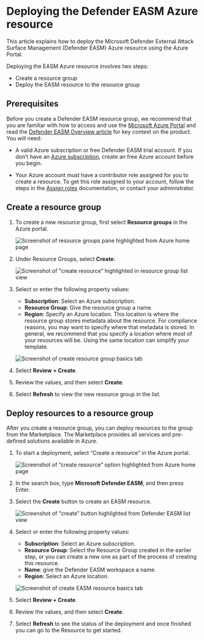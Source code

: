 # Deploying the Defender EASM Azure resource

This article explains how to deploy the Microsoft Defender External Attack Surface Management (Defender EASM) Azure resource using the Azure Portal.

Deploying the EASM Azure resource involves two steps:

- Create a resource group
- Deploy the EASM resource to the resource group

## Prerequisites

Before you create a Defender EASM resource group, we recommend that you are familiar with how to access and use the [Microsoft Azure Portal](https://ms.portal.azure.com/) and read the [Defender EASM Overview article](index.md) for key context on the product. You will need:

- A valid Azure subscription or free Defender EASM trial account. If you don’t have an [Azure subscription](/azure/guides/developer/azure-developer-guide#understanding-accounts-subscriptions-and-billing), create an free Azure account before you begin.

- Your Azure account must have a contributor role assigned for you to create a resource. To get this role assigned to your account, follow the steps in the [Assign roles](/azure/role-based-access-control/role-assignments-steps) documentation, or contact your administrator.

## Create a resource group

1. To create a new resource group, first select **Resource groups** in the Azure portal.

    ![Screenshot of resource groups pane highlighted from Azure home page](media/QuickStart-1.png)

2. Under Resource Groups, select **Create**:

    ![Screenshot of "create resource” highlighted in resource group list view](media/QuickStart-2.png)

3. Select or enter the following property values:

    - **Subscription**: Select an Azure subscription.
    - **Resource Group**: Give the resource group a name.
    - **Region**: Specify an Azure location. This location is where the resource group stores metadata about the resource. For compliance reasons, you may want to specify where that metadata is stored. In general, we recommend that you specify a location where most of your resources will be. Using the same location can simplify your template.

    ![Screenshot of create resource group basics tab](media/QuickStart-3.png)

4. Select **Review + Create**.

5. Review the values, and then select **Create**.

6. Select **Refresh** to view the new resource group in the list.

## Deploy resources to a resource group

After you create a resource group, you can deploy resources to the group from the Marketplace. The Marketplace provides all services and pre-defined solutions available in Azure.

1. To start a deployment, select “Create a resource” in the Azure portal.

    ![Screenshot of “create resource” option highlighted from Azure home page](media/QuickStart-4.png)

2. In the search box, type **Microsoft Defender EASM**, and then press Enter.

3. Select the **Create** button to create an EASM resource.

    ![Screenshot of "create” button highlighted from Defender EASM list view](media/QuickStart-5.png)

4. Select or enter the following property values:

    - **Subscription**: Select an Azure subscription.
    - **Resource Group**: Select the Resource Group created in the earlier step, or you can create a new one as part of the process of creating this resource.
    - **Name**: give the Defender EASM workspace a name.
    - **Region**: Select an Azure location.

    ![Screenshot of create EASM resource basics tab](media/QuickStart-6.png)

5. Select **Review + Create**.

6. Review the values, and then select **Create**.

7. Select **Refresh** to see the status of the deployment and once finished you can go to the Resource to get started.